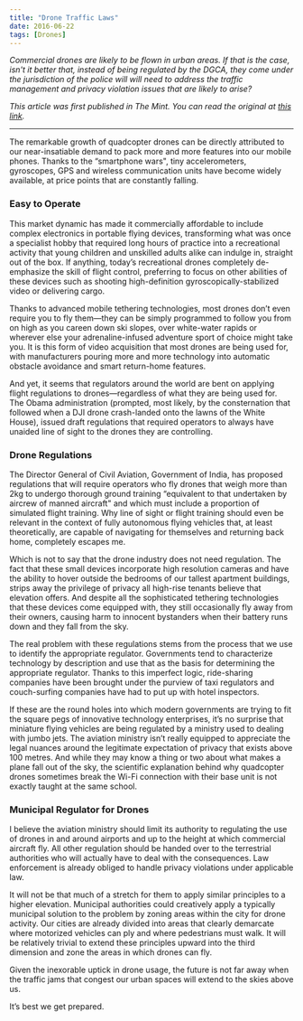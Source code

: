 ```yaml
---
title: "Drone Traffic Laws"
date: 2016-06-22
tags: [Drones]
---
```

*Commercial drones are likely to be flown in urban areas. If that is the case, isn't it better that, instead of being regulated by the DGCA, they come under the jurisdiction of the police will will need to address the traffic management and privacy violation issues that are likely to arise?*
<!--more-->
*This article was first published in The Mint. You can read the original at [this link](https://www.livemint.com/Opinion/SueCcblgNsQPbwAI9qJB8H/Flying-drones-need-a-different-set-of-rules.html).*

---


The remarkable growth of quadcopter drones can be directly attributed to our near-insatiable demand to pack more and more features into our mobile phones. Thanks to the “smartphone wars", tiny accelerometers, gyroscopes, GPS and wireless communication units have become widely available, at price points that are constantly falling.

### Easy to Operate

This market dynamic has made it commercially affordable to include complex electronics in portable flying devices, transforming what was once a specialist hobby that required long hours of practice into a recreational activity that young children and unskilled adults alike can indulge in, straight out of the box. If anything, today’s recreational drones completely de-emphasize the skill of flight control, preferring to focus on other abilities of these devices such as shooting high-definition gyroscopically-stabilized video or delivering cargo.

Thanks to advanced mobile tethering technologies, most drones don’t even require you to fly them—they can be simply programmed to follow you from on high as you careen down ski slopes, over white-water rapids or wherever else your adrenaline-infused adventure sport of choice might take you. It is this form of video acquisition that most drones are being used for, with manufacturers pouring more and more technology into automatic obstacle avoidance and smart return-home features.

And yet, it seems that regulators around the world are bent on applying flight regulations to drones—regardless of what they are being used for. The Obama administration (prompted, most likely, by the consternation that followed when a DJI drone crash-landed onto the lawns of the White House), issued draft regulations that required operators to always have unaided line of sight to the drones they are controlling.

### Drone Regulations

The Director General of Civil Aviation, Government of India, has proposed regulations that will require operators who fly drones that weigh more than 2kg to undergo thorough ground training “equivalent to that undertaken by aircrew of manned aircraft" and which must include a proportion of simulated flight training. Why line of sight or flight training should even be relevant in the context of fully autonomous flying vehicles that, at least theoretically, are capable of navigating for themselves and returning back home, completely escapes me.

Which is not to say that the drone industry does not need regulation. The fact that these small devices incorporate high resolution cameras and have the ability to hover outside the bedrooms of our tallest apartment buildings, strips away the privilege of privacy all high-rise tenants believe that elevation offers. And despite all the sophisticated tethering technologies that these devices come equipped with, they still occasionally fly away from their owners, causing harm to innocent bystanders when their battery runs down and they fall from the sky.

The real problem with these regulations stems from the process that we use to identify the appropriate regulator. Governments tend to characterize technology by description and use that as the basis for determining the appropriate regulator. Thanks to this imperfect logic, ride-sharing companies have been brought under the purview of taxi regulators and couch-surfing companies have had to put up with hotel inspectors.

If these are the round holes into which modern governments are trying to fit the square pegs of innovative technology enterprises, it’s no surprise that miniature flying vehicles are being regulated by a ministry used to dealing with jumbo jets. The aviation ministry isn’t really equipped to appreciate the legal nuances around the legitimate expectation of privacy that exists above 100 metres. And while they may know a thing or two about what makes a plane fall out of the sky, the scientific explanation behind why quadcopter drones sometimes break the Wi-Fi connection with their base unit is not exactly taught at the same school.

### Municipal Regulator for Drones

I believe the aviation ministry should limit its authority to regulating the use of drones in and around airports and up to the height at which commercial aircraft fly. All other regulation should be handed over to the terrestrial authorities who will actually have to deal with the consequences. Law enforcement is already obliged to handle privacy violations under applicable law.

It will not be that much of a stretch for them to apply similar principles to a higher elevation. Municipal authorities could creatively apply a typically municipal solution to the problem by zoning areas within the city for drone activity. Our cities are already divided into areas that clearly demarcate where motorized vehicles can ply and where pedestrians must walk. It will be relatively trivial to extend these principles upward into the third dimension and zone the areas in which drones can fly.

Given the inexorable uptick in drone usage, the future is not far away when the traffic jams that congest our urban spaces will extend to the skies above us.

It’s best we get prepared.